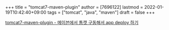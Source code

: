 +++
title = "tomcat7-maven-plugin"
author = [7696122]
lastmod = 2022-01-19T10:42:40+09:00
tags = ["tomcat", "java", "maven"]
draft = false
+++

[tomcat7-maven-plugin - 메이븐에서 톰캣 구동해서 app deploy 하기](https://www.lesstif.com/java/tomcat7-maven-plugin-app-deploy-14090451.html)

